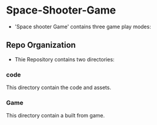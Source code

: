 # Space-Shooter-Game

- 'Space shooter Game' contains three game play modes:
 




## Repo Organization
- Thie Repository contains two directories:

### code

This directory contain the code and assets.


### Game
This directory contain a built from game.
